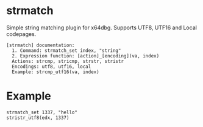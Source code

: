# strmatch

Simple string matching plugin for x64dbg. Supports UTF8, UTF16 and Local codepages.

```
[strmatch] documentation:
  1. Command: strmatch_set index, "string"
  2. Expression function: [action]_[encoding](va, index)
  Actions: strcmp, stricmp, strstr, stristr
  Encodings: utf8, utf16, local
  Example: strcmp_utf16(va, index)
```

# Example

```
strmatch_set 1337, "hello"
stristr_utf8(edx, 1337)
```
